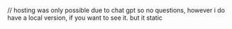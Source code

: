 // hosting was only possible due to chat gpt so no questions, however i do have a local version, if you want to see it. but it static
